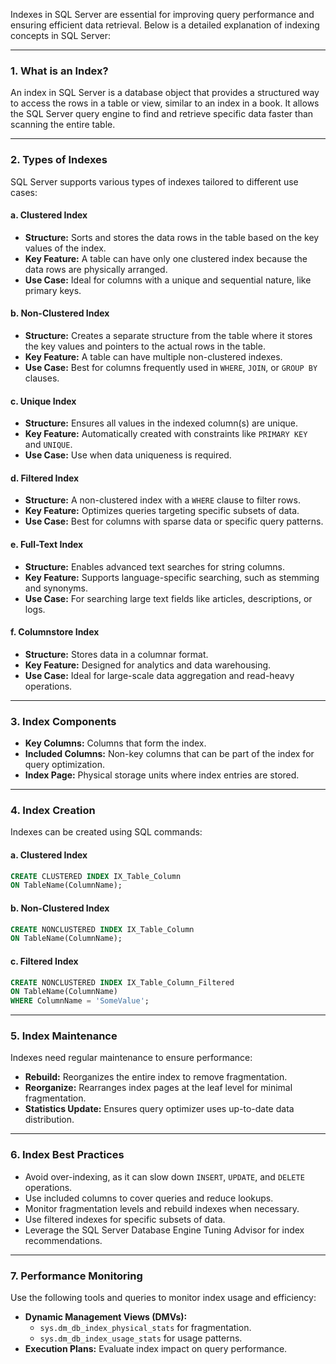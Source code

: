 Indexes in SQL Server are essential for improving query performance and ensuring efficient data retrieval. Below is a detailed explanation of indexing concepts in SQL Server:

---

### 1. **What is an Index?**
An index in SQL Server is a database object that provides a structured way to access the rows in a table or view, similar to an index in a book. It allows the SQL Server query engine to find and retrieve specific data faster than scanning the entire table.

---

### 2. **Types of Indexes**
SQL Server supports various types of indexes tailored to different use cases:

#### a. **Clustered Index**
- **Structure:** Sorts and stores the data rows in the table based on the key values of the index.
- **Key Feature:** A table can have only one clustered index because the data rows are physically arranged.
- **Use Case:** Ideal for columns with a unique and sequential nature, like primary keys.

#### b. **Non-Clustered Index**
- **Structure:** Creates a separate structure from the table where it stores the key values and pointers to the actual rows in the table.
- **Key Feature:** A table can have multiple non-clustered indexes.
- **Use Case:** Best for columns frequently used in `WHERE`, `JOIN`, or `GROUP BY` clauses.

#### c. **Unique Index**
- **Structure:** Ensures all values in the indexed column(s) are unique.
- **Key Feature:** Automatically created with constraints like `PRIMARY KEY` and `UNIQUE`.
- **Use Case:** Use when data uniqueness is required.

#### d. **Filtered Index**
- **Structure:** A non-clustered index with a `WHERE` clause to filter rows.
- **Key Feature:** Optimizes queries targeting specific subsets of data.
- **Use Case:** Best for columns with sparse data or specific query patterns.

#### e. **Full-Text Index**
- **Structure:** Enables advanced text searches for string columns.
- **Key Feature:** Supports language-specific searching, such as stemming and synonyms.
- **Use Case:** For searching large text fields like articles, descriptions, or logs.

#### f. **Columnstore Index**
- **Structure:** Stores data in a columnar format.
- **Key Feature:** Designed for analytics and data warehousing.
- **Use Case:** Ideal for large-scale data aggregation and read-heavy operations.

---

### 3. **Index Components**
- **Key Columns:** Columns that form the index.
- **Included Columns:** Non-key columns that can be part of the index for query optimization.
- **Index Page:** Physical storage units where index entries are stored.

---

### 4. **Index Creation**
Indexes can be created using SQL commands:

#### a. **Clustered Index**
```sql
CREATE CLUSTERED INDEX IX_Table_Column
ON TableName(ColumnName);
```

#### b. **Non-Clustered Index**
```sql
CREATE NONCLUSTERED INDEX IX_Table_Column
ON TableName(ColumnName);
```

#### c. **Filtered Index**
```sql
CREATE NONCLUSTERED INDEX IX_Table_Column_Filtered
ON TableName(ColumnName)
WHERE ColumnName = 'SomeValue';
```

---

### 5. **Index Maintenance**
Indexes need regular maintenance to ensure performance:
- **Rebuild:** Reorganizes the entire index to remove fragmentation.
- **Reorganize:** Rearranges index pages at the leaf level for minimal fragmentation.
- **Statistics Update:** Ensures query optimizer uses up-to-date data distribution.

---

### 6. **Index Best Practices**
- Avoid over-indexing, as it can slow down `INSERT`, `UPDATE`, and `DELETE` operations.
- Use included columns to cover queries and reduce lookups.
- Monitor fragmentation levels and rebuild indexes when necessary.
- Use filtered indexes for specific subsets of data.
- Leverage the SQL Server Database Engine Tuning Advisor for index recommendations.

---

### 7. **Performance Monitoring**
Use the following tools and queries to monitor index usage and efficiency:
- **Dynamic Management Views (DMVs):**
  - `sys.dm_db_index_physical_stats` for fragmentation.
  - `sys.dm_db_index_usage_stats` for usage patterns.
- **Execution Plans:** Evaluate index impact on query performance.

